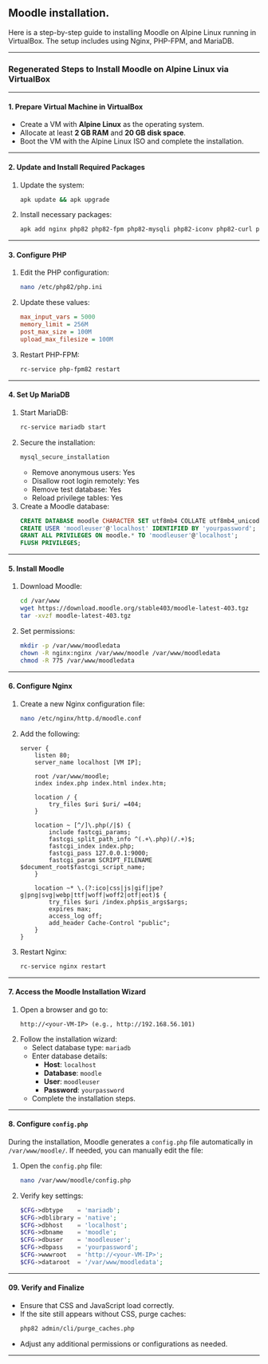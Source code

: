 ## Moodle installation.

Here is a step-by-step guide to installing Moodle on Alpine Linux running in VirtualBox. The setup includes using Nginx, PHP-FPM, and MariaDB.

---

### **Regenerated Steps to Install Moodle on Alpine Linux via VirtualBox**

---

#### **1. Prepare Virtual Machine in VirtualBox**
- Create a VM with **Alpine Linux** as the operating system.
- Allocate at least **2 GB RAM** and **20 GB disk space**.
- Boot the VM with the Alpine Linux ISO and complete the installation.

---

#### **2. Update and Install Required Packages**
1. Update the system:
   ```bash
   apk update && apk upgrade
   ```
2. Install necessary packages:
   ```bash
   apk add nginx php82 php82-fpm php82-mysqli php82-iconv php82-curl php82-opcache php82-gd php82-xml php82-xmlreader php82-sodium php82-ctype php82-intl php82-zip mariadb mariadb-client curl wget unzip
   ```

---

#### **3. Configure PHP**
1. Edit the PHP configuration:
   ```bash
   nano /etc/php82/php.ini
   ```
2. Update these values:
   ```ini
   max_input_vars = 5000
   memory_limit = 256M
   post_max_size = 100M
   upload_max_filesize = 100M
   ```
3. Restart PHP-FPM:
   ```bash
   rc-service php-fpm82 restart
   ```

---

#### **4. Set Up MariaDB**
1. Start MariaDB:
   ```bash
   rc-service mariadb start
   ```
2. Secure the installation:
   ```bash
   mysql_secure_installation
   ```
   - Remove anonymous users: Yes
   - Disallow root login remotely: Yes
   - Remove test database: Yes
   - Reload privilege tables: Yes
3. Create a Moodle database:
   ```sql
   CREATE DATABASE moodle CHARACTER SET utf8mb4 COLLATE utf8mb4_unicode_ci;
   CREATE USER 'moodleuser'@'localhost' IDENTIFIED BY 'yourpassword';
   GRANT ALL PRIVILEGES ON moodle.* TO 'moodleuser'@'localhost';
   FLUSH PRIVILEGES;
   ```

---

#### **5. Install Moodle**
1. Download Moodle:
   ```bash
   cd /var/www
   wget https://download.moodle.org/stable403/moodle-latest-403.tgz
   tar -xvzf moodle-latest-403.tgz
   ```
2. Set permissions:
   ```bash
   mkdir -p /var/www/moodledata
   chown -R nginx:nginx /var/www/moodle /var/www/moodledata
   chmod -R 775 /var/www/moodledata
   ```

---

#### **6. Configure Nginx**
1. Create a new Nginx configuration file:
   ```bash
   nano /etc/nginx/http.d/moodle.conf
   ```
2. Add the following:
   ```nginx
   server {
       listen 80;
       server_name localhost [VM IP];

       root /var/www/moodle;
       index index.php index.html index.htm;

       location / {
           try_files $uri $uri/ =404;
       }

       location ~ [^/]\.php(/|$) {
           include fastcgi_params;
           fastcgi_split_path_info ^(.+\.php)(/.+)$;
           fastcgi_index index.php;
           fastcgi_pass 127.0.0.1:9000;
           fastcgi_param SCRIPT_FILENAME $document_root$fastcgi_script_name;
       }

       location ~* \.(?:ico|css|js|gif|jpe?g|png|svg|webp|ttf|woff|woff2|otf|eot)$ {
           try_files $uri /index.php$is_args$args;
           expires max;
           access_log off;
           add_header Cache-Control "public";
       }
   }
   ```
3. Restart Nginx:
   ```bash
   rc-service nginx restart
   ```

---

#### **7. Access the Moodle Installation Wizard**
1. Open a browser and go to:
   ```
   http://<your-VM-IP> (e.g., http://192.168.56.101)
   ```
2. Follow the installation wizard:
   - Select database type: `mariadb`
   - Enter database details:
     - **Host**: `localhost`
     - **Database**: `moodle`
     - **User**: `moodleuser`
     - **Password**: `yourpassword`
   - Complete the installation steps.

---

#### **8. Configure `config.php`**
During the installation, Moodle generates a `config.php` file automatically in `/var/www/moodle/`. If needed, you can manually edit the file:

1. Open the `config.php` file:
   ```bash
   nano /var/www/moodle/config.php
   ```
2. Verify key settings:
   ```php
   $CFG->dbtype    = 'mariadb';
   $CFG->dblibrary = 'native';
   $CFG->dbhost    = 'localhost';
   $CFG->dbname    = 'moodle';
   $CFG->dbuser    = 'moodleuser';
   $CFG->dbpass    = 'yourpassword';
   $CFG->wwwroot   = 'http://<your-VM-IP>';
   $CFG->dataroot  = '/var/www/moodledata';
   ```

---



#### **09. Verify and Finalize**
- Ensure that CSS and JavaScript load correctly.
- If the site still appears without CSS, purge caches:
   ```bash
   php82 admin/cli/purge_caches.php
   ```
- Adjust any additional permissions or configurations as needed.

---
